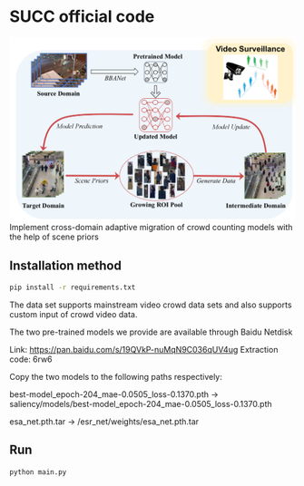 # SUCC official code

![image-20240509105906087.png](teaser%2Fimage-20240509105906087.png)
Implement cross-domain adaptive migration of crowd counting models with the help of scene priors


## Installation method

```sh
pip install -r requirements.txt
```

The data set supports mainstream video crowd data sets and also supports custom input of crowd video data.




The two pre-trained models we provide are available through Baidu Netdisk

Link: https://pan.baidu.com/s/19QVkP-nuMqN9C036qUV4ug Extraction code: 6rw6



Copy the two models to the following paths respectively:

best-model_epoch-204_mae-0.0505_loss-0.1370.pth -> saliency/models/best-model_epoch-204_mae-0.0505_loss-0.1370.pth

esa_net.pth.tar -> /esr_net/weights/esa_net.pth.tar



## Run

```sh
python main.py
```

